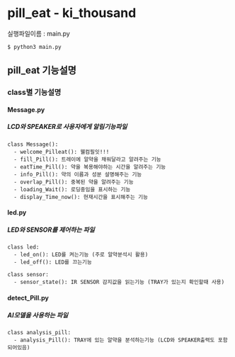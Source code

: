 # pill_eat - ki_thousand

실행파일이름 : main.py

```
$ python3 main.py
```


## pill_eat 기능설명

### class별 기능설명 

#### Message.py
##### LCD와 SPEAKER로 사용자에게 알림기능파일

```
class Message():
  - welcome_Pilleat(): 웰컴필잇!!!
  - fill_Pill(): 트레이에 알약을 채워달라고 알려주는 기능
  - eatTime_Pill(): 약을 복용해야하는 시간을 알려주는 기능
  - info_Pill(): 약의 이름과 성분 설명해주는 기능
  - overlap_Pill(): 중복된 약을 알려주는 기능
  - loading_Wait(): 로딩중임을 표시하는 기능
  - display_Time_now(): 현재시간을 표시해주는 기능
```

#### led.py
##### LED와 SENSOR를 제어하는 파일

```
class led:
  - led_on(): LED를 켜는기능 (주로 알약분석시 활용)
  - led_off(): LED를 끄는기능 

class sensor:
  - sensor_state(): IR SENSOR 감지값을 읽는기능 (TRAY가 있는지 확인할때 사용)
```


#### detect_Pill.py
##### AI모델을 사용하는 파일

```
class analysis_pill:
  - analysis_Pill(): TRAY에 있는 알약을 분석하는기능 (LCD와 SPEAKER출력도 포함되어있음)
```


